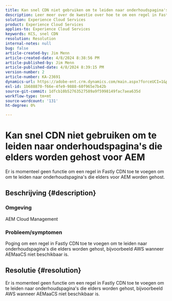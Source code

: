 ```yaml
---
title: Kan snel CDN niet gebruiken om te leiden naar onderhoudspagina's die elders worden gehost voor AEM
description: Leer meer over de kwestie over hoe te om een regel in Fastly CDN toe te voegen om aan onderhoudspagina's te leiden die elders zoals Postman worden ontvangen.
solution: Experience Cloud Services
product: Experience Cloud Services
applies-to: Experience Cloud Services
keywords: KCS, snel CDN
resolution: Resolution
internal-notes: null
bug: false
article-created-by: Jim Menn
article-created-date: 4/8/2024 8:38:56 PM
article-published-by: Jim Menn
article-published-date: 4/8/2024 8:39:15 PM
version-number: 2
article-number: KA-23691
dynamics-url: https://adobe-ent.crm.dynamics.com/main.aspx?forceUCI=1&pagetype=entityrecord&etn=knowledgearticle&id=1fea60ff-e7f5-ee11-a1fe-6045bd006268
exl-id: 1b688870-f66e-4fe9-9888-60f965e7b42b
source-git-commit: 1dfcb10b52763527589a9f5998149fac7aea635d
workflow-type: tm+mt
source-wordcount: '131'
ht-degree: 0%

---
```


# Kan snel CDN niet gebruiken om te leiden naar onderhoudspagina&#39;s die elders worden gehost voor AEM


Er is momenteel geen functie om een regel in Fastly CDN toe te voegen om om te leiden naar onderhoudspagina&#39;s die elders voor AEM worden gehost.

## Beschrijving {#description}


### Omgeving

AEM Cloud Management

### Probleem/symptomen

Poging om een regel in Fastly CDN toe te voegen om te leiden naar onderhoudspagina&#39;s die elders worden gehost, bijvoorbeeld AWS wanneer AEMaaCS niet beschikbaar is.


## Resolutie {#resolution}


Er is momenteel geen functie om een regel in Fastly CDN toe te voegen om te leiden naar onderhoudspagina&#39;s die elders worden gehost, bijvoorbeeld AWS wanneer AEMaaCS niet beschikbaar is.

